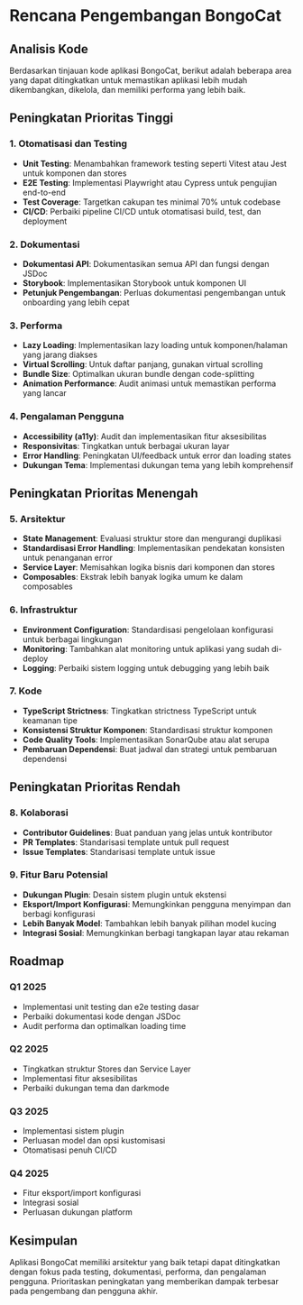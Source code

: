 # Rencana Pengembangan BongoCat

## Analisis Kode

Berdasarkan tinjauan kode aplikasi BongoCat, berikut adalah beberapa area yang dapat ditingkatkan untuk memastikan aplikasi lebih mudah dikembangkan, dikelola, dan memiliki performa yang lebih baik.

## Peningkatan Prioritas Tinggi

### 1. Otomatisasi dan Testing

- **Unit Testing**: Menambahkan framework testing seperti Vitest atau Jest untuk komponen dan stores
- **E2E Testing**: Implementasi Playwright atau Cypress untuk pengujian end-to-end
- **Test Coverage**: Targetkan cakupan tes minimal 70% untuk codebase
- **CI/CD**: Perbaiki pipeline CI/CD untuk otomatisasi build, test, dan deployment

### 2. Dokumentasi

- **Dokumentasi API**: Dokumentasikan semua API dan fungsi dengan JSDoc
- **Storybook**: Implementasikan Storybook untuk komponen UI
- **Petunjuk Pengembangan**: Perluas dokumentasi pengembangan untuk onboarding yang lebih cepat

### 3. Performa

- **Lazy Loading**: Implementasikan lazy loading untuk komponen/halaman yang jarang diakses
- **Virtual Scrolling**: Untuk daftar panjang, gunakan virtual scrolling
- **Bundle Size**: Optimalkan ukuran bundle dengan code-splitting
- **Animation Performance**: Audit animasi untuk memastikan performa yang lancar

### 4. Pengalaman Pengguna

- **Accessibility (a11y)**: Audit dan implementasikan fitur aksesibilitas
- **Responsivitas**: Tingkatkan untuk berbagai ukuran layar
- **Error Handling**: Peningkatan UI/feedback untuk error dan loading states
- **Dukungan Tema**: Implementasi dukungan tema yang lebih komprehensif

## Peningkatan Prioritas Menengah

### 5. Arsitektur

- **State Management**: Evaluasi struktur store dan mengurangi duplikasi
- **Standardisasi Error Handling**: Implementasikan pendekatan konsisten untuk penanganan error
- **Service Layer**: Memisahkan logika bisnis dari komponen dan stores
- **Composables**: Ekstrak lebih banyak logika umum ke dalam composables

### 6. Infrastruktur

- **Environment Configuration**: Standardisasi pengelolaan konfigurasi untuk berbagai lingkungan
- **Monitoring**: Tambahkan alat monitoring untuk aplikasi yang sudah di-deploy
- **Logging**: Perbaiki sistem logging untuk debugging yang lebih baik

### 7. Kode

- **TypeScript Strictness**: Tingkatkan strictness TypeScript untuk keamanan tipe
- **Konsistensi Struktur Komponen**: Standardisasi struktur komponen
- **Code Quality Tools**: Implementasikan SonarQube atau alat serupa
- **Pembaruan Dependensi**: Buat jadwal dan strategi untuk pembaruan dependensi

## Peningkatan Prioritas Rendah

### 8. Kolaborasi

- **Contributor Guidelines**: Buat panduan yang jelas untuk kontributor
- **PR Templates**: Standarisasi template untuk pull request
- **Issue Templates**: Standarisasi template untuk issue

### 9. Fitur Baru Potensial

- **Dukungan Plugin**: Desain sistem plugin untuk ekstensi
- **Eksport/Import Konfigurasi**: Memungkinkan pengguna menyimpan dan berbagi konfigurasi
- **Lebih Banyak Model**: Tambahkan lebih banyak pilihan model kucing 
- **Integrasi Sosial**: Memungkinkan berbagi tangkapan layar atau rekaman

## Roadmap

### Q1 2025
- Implementasi unit testing dan e2e testing dasar
- Perbaiki dokumentasi kode dengan JSDoc
- Audit performa dan optimalkan loading time

### Q2 2025
- Tingkatkan struktur Stores dan Service Layer
- Implementasi fitur aksesibilitas
- Perbaiki dukungan tema dan darkmode

### Q3 2025
- Implementasi sistem plugin
- Perluasan model dan opsi kustomisasi
- Otomatisasi penuh CI/CD

### Q4 2025
- Fitur eksport/import konfigurasi
- Integrasi sosial
- Perluasan dukungan platform

## Kesimpulan

Aplikasi BongoCat memiliki arsitektur yang baik tetapi dapat ditingkatkan dengan fokus pada testing, dokumentasi, performa, dan pengalaman pengguna. Prioritaskan peningkatan yang memberikan dampak terbesar pada pengembang dan pengguna akhir. 